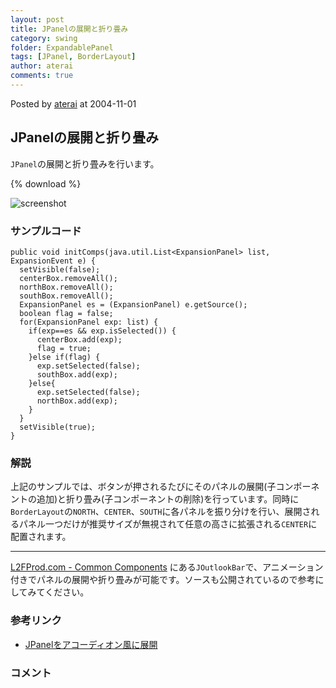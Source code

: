 ```yaml
---
layout: post
title: JPanelの展開と折り畳み
category: swing
folder: ExpandablePanel
tags: [JPanel, BorderLayout]
author: aterai
comments: true
---
```


Posted by [aterai](http://terai.xrea.jp/aterai.html) at 2004-11-01

## JPanelの展開と折り畳み
`JPanel`の展開と折り畳みを行います。

{% download %}

![screenshot](https://lh5.googleusercontent.com/_9Z4BYR88imo/TQTMQbS7ipI/AAAAAAAAAY4/xXDc9VVk87A/s800/ExpandablePanel.png)

### サンプルコード
<pre class="prettyprint"><code>public void initComps(java.util.List&lt;ExpansionPanel&gt; list, ExpansionEvent e) {
  setVisible(false);
  centerBox.removeAll();
  northBox.removeAll();
  southBox.removeAll();
  ExpansionPanel es = (ExpansionPanel) e.getSource();
  boolean flag = false;
  for(ExpansionPanel exp: list) {
    if(exp==es &amp;&amp; exp.isSelected()) {
      centerBox.add(exp);
      flag = true;
    }else if(flag) {
      exp.setSelected(false);
      southBox.add(exp);
    }else{
      exp.setSelected(false);
      northBox.add(exp);
    }
  }
  setVisible(true);
}
</code></pre>

### 解説
上記のサンプルでは、ボタンが押されるたびにそのパネルの展開(子コンポーネントの追加)と折り畳み(子コンポーネントの削除)を行っています。同時に`BorderLayout`の`NORTH`、`CENTER`、`SOUTH`に各パネルを振り分けを行い、展開されるパネル一つだけが推奨サイズが無視されて任意の高さに拡張される`CENTER`に配置されます。

- - - -
[L2FProd.com - Common Components](http://common.l2fprod.com/) にある`JOutlookBar`で、アニメーション付きでパネルの展開や折り畳みが可能です。ソースも公開されているので参考にしてみてください。

### 参考リンク
- [JPanelをアコーディオン風に展開](http://terai.xrea.jp/Swing/AccordionPanel.html)

<!-- dummy comment line for breaking list -->

### コメント
